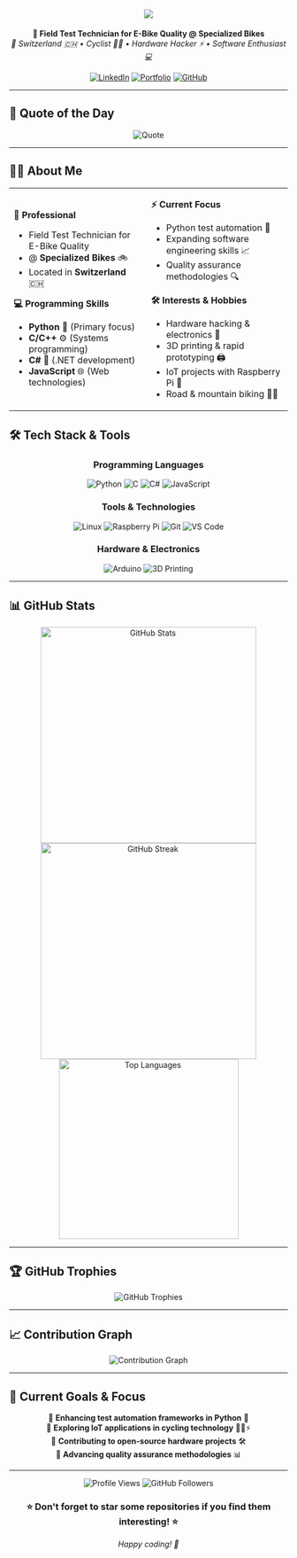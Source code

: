 <!-- Profile README for Manuel Anrig (@manupanu) -->

<h1 align="center">
  <img src="https://readme-typing-svg.herokuapp.com/?lines=Hi+there,+I'm+Manuel!+👋;Welcome+to+my+GH+profile!&center=true&size=30">
</h1>

<p align="center">
  <b>🏢 Field Test Technician for E-Bike Quality @ Specialized Bikes</b><br>
  <em>📍 Switzerland 🇨🇭 • Cyclist 🚴‍♂️ • Hardware Hacker ⚡ • Software Enthusiast 💻</em>
</p>

<div align="center">
  
[![LinkedIn](https://img.shields.io/badge/LinkedIn-0077B5?style=for-the-badge&logo=linkedin&logoColor=white)](https://www.linkedin.com/in/manuel-anrig-891853188/)
[![Portfolio](https://img.shields.io/badge/Portfolio-255E63?style=for-the-badge&logo=About.me&logoColor=white)](https://www.manuelanrig.ch)
[![GitHub](https://img.shields.io/badge/GitHub-100000?style=for-the-badge&logo=github&logoColor=white)](https://github.com/manupanu)

</div>

---

## 💭 Quote of the Day

<div align="center">
  
![Quote](https://quotes-github-readme.vercel.app/api?type=horizontal&theme=radical)

</div>

---

## 🚴‍♂️ About Me

<table>
<tr>
<td>

**🏢 Professional**
- Field Test Technician for E-Bike Quality
- @ **Specialized Bikes** 🚲
- Located in **Switzerland** 🇨🇭

**💻 Programming Skills**
- **Python** 🐍 (Primary focus)
- **C/C++** ⚙️ (Systems programming)
- **C#** 💎 (.NET development)
- **JavaScript** 🌐 (Web technologies)

</td>
<td>

**⚡ Current Focus**
- Python test automation 🤖
- Expanding software engineering skills 📈
- Quality assurance methodologies 🔍

**🛠️ Interests & Hobbies**
- Hardware hacking & electronics 🔧
- 3D printing & rapid prototyping 🖨️
- IoT projects with Raspberry Pi 🥧
- Road & mountain biking 🚵‍♂️

</td>
</tr>
</table>

## 🛠️ Tech Stack & Tools

<div align="center">

### Programming Languages
![Python](https://img.shields.io/badge/Python-3776AB?style=for-the-badge&logo=python&logoColor=white)
![C](https://img.shields.io/badge/C-00599C?style=for-the-badge&logo=c&logoColor=white)
![C#](https://img.shields.io/badge/C%23-239120?style=for-the-badge&logo=c-sharp&logoColor=white)
![JavaScript](https://img.shields.io/badge/JavaScript-F7DF1E?style=for-the-badge&logo=javascript&logoColor=black)

### Tools & Technologies
![Linux](https://img.shields.io/badge/Linux-FCC624?style=for-the-badge&logo=linux&logoColor=black)
![Raspberry Pi](https://img.shields.io/badge/-RaspberryPi-C51A4A?style=for-the-badge&logo=Raspberry-Pi)
![Git](https://img.shields.io/badge/git-%23F05033.svg?style=for-the-badge&logo=git&logoColor=white)
![VS Code](https://img.shields.io/badge/Visual%20Studio%20Code-0078d7.svg?style=for-the-badge&logo=visual-studio-code&logoColor=white)

### Hardware & Electronics
![Arduino](https://img.shields.io/badge/-Arduino-00979D?style=for-the-badge&logo=Arduino&logoColor=white)
![3D Printing](https://img.shields.io/badge/3D%20Printing-FF6B35?style=for-the-badge&logo=3d&logoColor=white)

</div>

---

## 📊 GitHub Stats

<div align="center">
  <img width="390" src="https://github-readme-stats.vercel.app/api?username=manupanu&show_icons=true&theme=radical&hide_border=true&count_private=true" alt="GitHub Stats" />
  <img width="390" src="https://github-readme-streak-stats.herokuapp.com/?user=manupanu&theme=radical&hide_border=true" alt="GitHub Streak" />
  <img width="325" src="https://github-readme-stats.vercel.app/api/top-langs/?username=manupanu&theme=radical&hide_border=true&include_all_commits=false&count_private=false&layout=compact" alt="Top Languages" />
</div>

---

## 🏆 GitHub Trophies
<div align="center">
  <img src="https://github-profile-trophy.vercel.app/?username=manupanu&theme=radical&no-frame=true&no-bg=false&margin-w=4" alt="GitHub Trophies" />
</div>

---

## 📈 Contribution Graph
<div align="center">
  <img src="https://github-readme-activity-graph.vercel.app/graph?username=manupanu&theme=radical&hide_border=true" alt="Contribution Graph" />
</div>

---

## 🎯 Current Goals & Focus

<div align="center">

🔹 **Enhancing test automation frameworks in Python** 🤖  
🔹 **Exploring IoT applications in cycling technology** 🚴‍♂️⚡  
🔹 **Contributing to open-source hardware projects** 🛠️  
🔹 **Advancing quality assurance methodologies** 📊  

</div>

---

<div align="center">
  <img src="https://komarev.com/ghpvc/?username=manupanu&label=Profile%20views&color=0e75b6&style=flat" alt="Profile Views" />
  <img src="https://img.shields.io/github/followers/manupanu?label=Followers&style=social" alt="GitHub Followers" />
</div>

<div align="center">
  <h3>⭐ Don't forget to star some repositories if you find them interesting! ⭐</h3>
  <p><em>Happy coding! 🚀</em></p>
</div>
